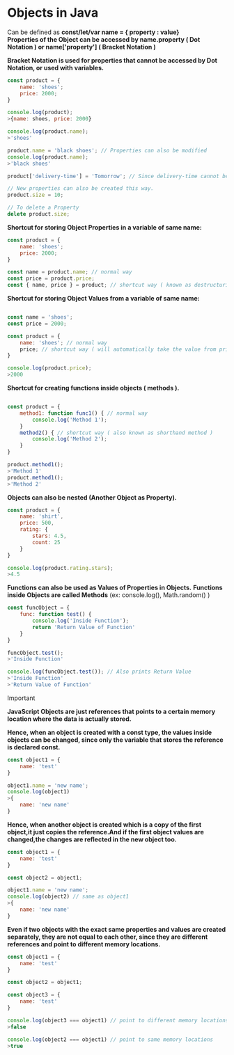 # Objects in Java

Can be defined as **const/let/var name = { property : value}**  
**Properties of the Object can be accessed by name.property ( Dot Notation ) or name[\'property'] ( Bracket Notation )**

**Bracket Notation is used for properties that cannot be accessed by Dot Notation, or used with variables.**

```javascript
const product = {
    name: 'shoes';
    price: 2000;
}

console.log(product);
>{name: shoes, price: 2000}

console.log(product.name);
>'shoes'

product.name = 'black shoes'; // Properties can also be modified
console.log(product.name);
>'black shoes' 

product['delivery-time'] = 'Tomorrow'; // Since delivery-time cannot be written in Dot Notation. 

// New properties can also be created this way.
product.size = 10;

// To delete a Property
delete product.size;
```

**Shortcut for storing Object Properties in a variable of same name:** 

```javascript
const product = {
    name: 'shoes';
    price: 2000;
}

const name = product.name; // normal way
const price = product.price; 
const { name, price } = product; // shortcut way ( known as destructuring )
```

**Shortcut for storing Object Values from a variable of same name:**
```javascript

const name = 'shoes';
const price = 2000;

const product = {
    name: 'shoes'; // normal way
    price; // shortcut way ( will automatically take the value from price variable ) ( known as Shorthand Property )
}

console.log(product.price);
>2000
```

**Shortcut for creating functions inside objects ( methods ).**
```javascript

const product = {
    method1: function func1() { // normal way
        console.log('Method 1');
    }
    method2() { // shortcut way ( also known as shorthand method )
        console.log('Method 2');
    }
}

product.method1();
>'Method 1'
product.method1();
>'Method 2'
```

**Objects can also be nested (Another Object as Property).**

```javascript
const product = {
    name: 'shirt',
    price: 500,
    rating: {
        stars: 4.5,
        count: 25
    }
}

console.log(product.rating.stars);
>4.5
```

**Functions can also be used as Values of Properties in Objects.**
**Functions inside Objects are called Methods** (ex: console.log(), Math.random() )

```javascript
const funcObject = {
    func: function test() {
        console.log('Inside Function');
        return 'Return Value of Function'
    }
}

funcObject.test();
>'Inside Function'

console.log(funcObject.test()); // Also prints Return Value
>'Inside Function'
>'Return Value of Function'
```

>[!IMPORTANT]
**JavaScript Objects are just references that points to a certain memory location where the data is actually stored.**

**Hence, when an object is created with a const type, the values inside objects can be changed, since only the variable that stores the reference is declared const.**

```javascript
const object1 = {
    name: 'test'
}

object1.name = 'new name';
console.log(object1)
>{
    name: 'new name'
}
```

**Hence, when another object is created which is a copy of the first object,it just copies the reference.And if the first object values are changed,the changes are reflected in the new object too.**

```javascript
const object1 = {
    name: 'test'
}

const object2 = object1;

object1.name = 'new name';
console.log(object2) // same as object1
>{
    name: 'new name'
}
```

**Even if two objects with the exact same properties and values are created separately, they are not equal to each other, since they are different references and point to different memory locations.**

```javascript
const object1 = {
    name: 'test'
}

const object2 = object1;

const object3 = {
    name: 'test'
}

console.log(object3 === object1) // point to different memory locations
>false

console.log(object2 === object1) // point to same memory locations
>true
```